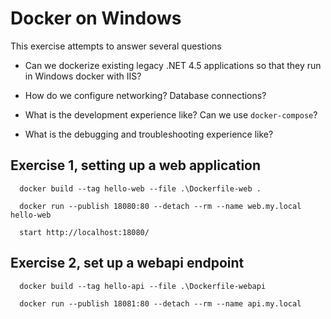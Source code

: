 # Docker on Windows

This exercise attempts to answer several questions

  - Can we dockerize existing legacy .NET 4.5 
    applications so that they run in Windows docker with 
    IIS?

  - How do we configure networking? Database connections?

  - What is the development experience like? Can we use
    `docker-compose`?

  - What is the debugging and troubleshooting experience like?

  
## Exercise 1, setting up a web application

      docker build --tag hello-web --file .\Dockerfile-web .

      docker run --publish 18080:80 --detach --rm --name web.my.local hello-web

      start http://localhost:18080/

## Exercise 2, set up a webapi endpoint

      docker build --tag hello-api --file .\Dockerfile-webapi

      docker run --publish 18081:80 --detach --rm --name api.my.local 


